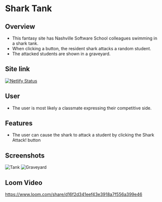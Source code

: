 # Shark Tank

## Overview
- This fantasy site has Nashville Software School colleagues swimming in a shark tank.
- When clicking a button, the resident shark attacks a random student.
- The attacked students are shown in a graveyard.
  
## Site link
[![Netlify Status](https://api.netlify.com/api/v1/badges/d2e582bc-9b47-4325-bac5-fe70d6d85e32/deploy-status)](https://app.netlify.com/sites/agitated-almeida-2dbf71/deploys)

## User
- The user is most likely a classmate expressing their competitive side.

## Features
- The user can cause the shark to attack a student by clicking the Shark Attack! button
  
## Screenshots
 ![Tank](https://user-images.githubusercontent.com/51683901/116958186-5aca2580-ac5f-11eb-82dd-3aab0329350b.png)
![Graveyard](https://user-images.githubusercontent.com/51683901/116958196-5e5dac80-ac5f-11eb-8c4f-aa5062bd404c.png)

## Loom Video
https://www.loom.com/share/d16f2d341eef43e3918a7f556a399e46
  

